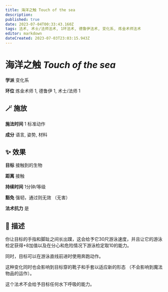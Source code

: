 ```yaml
---
title: 海洋之触 Touch of the sea
description: 
published: true
date: 2023-07-04T00:33:43.160Z
tags: 法术, 术士/法师法术, 1环法术, 德鲁伊法术, 变化系, 炼金术师法术
editor: markdown
dateCreated: 2023-07-03T23:03:15.943Z
---
```


# **海洋之触** *Touch of the sea*

**学派** 变化系 

**环位** 炼金术师 1, 德鲁伊 1, 术士/法师 1

## 🪄 施放

**施法时间** 1 标准动作

**成分** 语言, 姿势, 材料

## ✨ 效果 

**目标** 接触到的生物 

**距离** 接触  

**持续时间** 1分钟/等级 

**豁免** 强韧，通过则无效 （无害）

**法术抗力** 是

## 📖 描述

你让目标的手指和脚趾之间长出蹼，这会给予它30尺游泳速度，并且让它的游泳检定获得+8加值以及在分心和危险情况下游泳检定取10的能力。

同时，目标可以在游泳直线前进时使用奔跑动作。

这种变化同时也会影响到目标穿的靴子和手套以适应新的形态 （不会影响到魔法物品的运作）。

这个法术不会给予目标任何水下呼吸的能力。
    